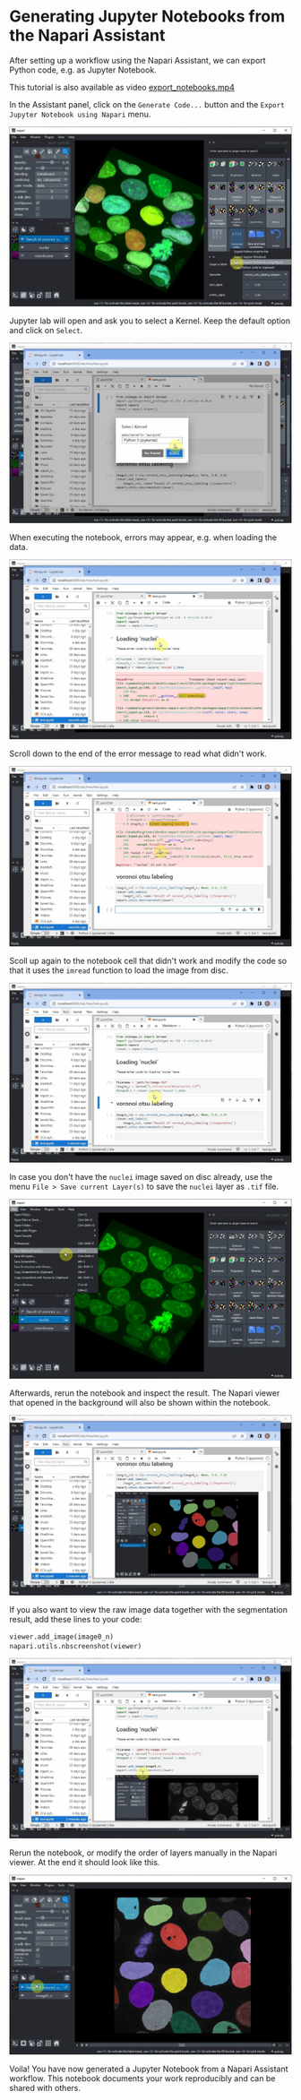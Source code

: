 # Generating Jupyter Notebooks from the Napari Assistant

After setting  up a workflow using the Napari Assistant, we can export Python code, e.g. as Jupyter Notebook.

This tutorial is also available as video [export_notebooks.mp4](images/export_notebooks.mp4)

In the Assistant panel, click on the `Generate Code...` button and the `Export Jupyter Notebook using Napari` menu.

![](images/export_notebooks01.jpg)

Jupyter lab will open and ask you to select a Kernel. Keep the default option and click on `Select`.

![](images/export_notebooks02.jpg)

When executing the notebook, errors may appear, e.g. when loading the data. 

![](images/export_notebooks03.jpg)

Scroll down to the end of the error message to read what didn't work.

![](images/export_notebooks04.jpg)

Scoll up again to the notebook cell that didn't work and modify the code so that it uses the `imread` function to load the image from disc.

![](images/export_notebooks05.jpg)

In case you don't have the `nuclei` image saved on disc already, use the menu `File > Save current Layer(s)` to save the `nuclei` layer as `.tif` file.

![](images/export_notebooks06.jpg)

Afterwards, rerun the notebook and inspect the result. The Napari viewer that opened in the background will also be shown within the notebook.

![](images/export_notebooks07.jpg)

If you also want to view the raw image data together with the segmentation result, add these lines to your code:

```python
viewer.add_image(image0_n)
napari.utils.nbscreenshot(viewer)
```

![](images/export_notebooks08.jpg)

Rerun the notebook, or modify the order of layers manually in the Napari viewer. At the end it should look like this.

![](images/export_notebooks09.jpg)

Voila! You have now generated a Jupyter Notebook from a Napari Assistant workflow. This notebook documents your work reproducibly and can be shared with others.
